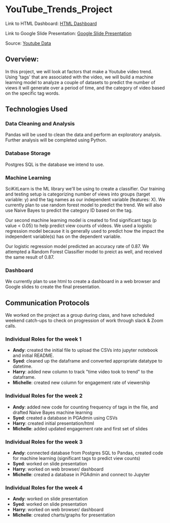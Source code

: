 # YouTube_Trends_Project


Link to HTML Dashboard: [HTML Dashboard]( https://htmlpreview.github.io/?https://github.com/afeng9889/YouTube_Trends_Project/blob/main/YouTube%20Trend.html)


Link to Google Slide Presentation: [Google Slide Presentation](https://docs.google.com/presentation/d/1Uc1_Z_aLs-cgmCej2P5kh7PKc_BZ5i1c9Jlv14YZNGs/edit?usp=sharing)

Source: [Youtube Data](https://www.kaggle.com/datasnaek/youtube-new)


## Overview:
In this project, we will look at factors that make a Youtube video trend. Using 'tags' that are associated with the video, we will build a machine learning model to analyze a couple of datasets to predict the number of views it will generate over a period of time, and the category of video based on the specific tag words.

## Technologies Used
### Data Cleaning and Analysis
Pandas will be used to clean the data and perform an exploratory analysis. Further analysis will be completed using Python.

### Database Storage
Postgres SQL is the database we intend to use.

### Machine Learning
SciKitLearn is the ML library we'll be using to create a classifier. Our training and testing setup is categorizing number of views into groups (target variable: y) and the tag names as our independent variable (features: X). We currently plan to use random forest model to predict the trend. We will also use Naive Bayes to predict the category ID based on the tag.

Our second machine learning model is created to find significant tags (p value < 0.05) to help predict view counts of videos.
We used a logistic regression model because it is generally used to predict how the impact the independent variable(s) has on the dependent variable.

Our logistic regression model predicted an accuracy rate of 0.87.
We attempted a Random Forest Classifier model to preict as well, and received the same result of 0.87.

### Dashboard
We currently plan to use html to create a dashboard in a web browser and Google slides to create the final presentation.

## Communication Protocols
We worked on the project as a group during class, and have scheduled weekend catch-ups to check on progression of work through slack & Zoom calls.

### Individual Roles for the week 1
- **Andy**: created the initial file to upload the CSVs into jupyter notebook and initial README.
- **Syed**: cleaned up the dataframe and converted appropriate datatype to datetime.
- **Harry**: added new column to track "time video took to trend" to the dataframe.
- **Michelle**: created new column for engagement rate of viewership

### Individual Roles for the week 2
- **Andy**: added new code for counting frequency of tags in the file, and drafted Naive Bayes machine learning
- **Syed**: created a database in PGAdmin using CSVs
- **Harry**: created initial presentation/html
- **Michelle**: added updated engagement rate and first set of slides

### Individual Roles for the week 3
- **Andy**: connected database from Postgres SQL to Pandas, created code for machine learning (significant tags to predict view counts)
- **Syed**: worked on slide presentation
- **Harry**: worked on web browser/ dashboard
- **Michelle**: created a database in PGAdmin and connect to Jupyter 

### Individual Roles for the week 4
- **Andy**: worked on slide presentation
- **Syed**: worked on slide presentation
- **Harry**: worked on web browser/ dashboard
- **Michelle**: created charts/graphs for presentation
